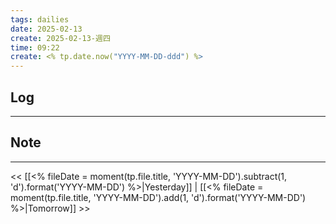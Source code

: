 ```yaml
---
tags: dailies  
date: 2025-02-13
create: 2025-02-13-週四
time: 09:22
create: <% tp.date.now("YYYY-MM-DD-ddd") %>
---
```

## Log
---


## Note
---


<< [[<% fileDate = moment(tp.file.title, 'YYYY-MM-DD').subtract(1, 'd').format('YYYY-MM-DD') %>|Yesterday]] | [[<% fileDate = moment(tp.file.title, 'YYYY-MM-DD').add(1, 'd').format('YYYY-MM-DD') %>|Tomorrow]] >>
